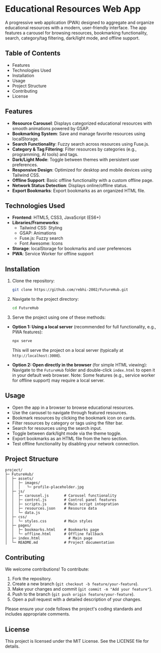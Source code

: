 # Educational Resources Web App

A progressive web application (PWA) designed to aggregate and organize educational resources with a modern, user-friendly interface. The app features a carousel for browsing resources, bookmarking functionality, search, category/tag filtering, dark/light mode, and offline support.

## Table of Contents

- Features
- Technologies Used
- Installation
- Usage
- Project Structure
- Contributing
- License

## Features

- **Resource Carousel**: Displays categorized educational resources with smooth animations powered by GSAP.
- **Bookmarking System**: Save and manage favorite resources using localStorage.
- **Search Functionality**: Fuzzy search across resources using Fuse.js.
- **Category & Tag Filtering**: Filter resources by categories (e.g., programming, AI tools) and tags.
- **Dark/Light Mode**: Toggle between themes with persistent user preferences.
- **Responsive Design**: Optimized for desktop and mobile devices using Tailwind CSS.
- **Offline Support**: Basic offline functionality with a custom offline page.
- **Network Status Detection**: Displays online/offline status.
- **Export Bookmarks**: Export bookmarks as an organized HTML file.

## Technologies Used

- **Frontend**: HTML5, CSS3, JavaScript (ES6+)
- **Libraries/Frameworks**:
  - Tailwind CSS: Styling
  - GSAP: Animations
  - Fuse.js: Fuzzy search
  - Font Awesome: Icons
- **Storage**: localStorage for bookmarks and user preferences
- **PWA**: Service Worker for offline support

## Installation

1. Clone the repository:

   ```bash
   git clone https://github.com/rebhi-2002/FutureHub.git
   ```

2. Navigate to the project directory:

   ```bash
   cd FutureHub
   ```

3. Serve the project using one of these methods:

  - **Option 1: Using a local server** (recommended for full functionality, e.g., PWA features):
    ```bash
    npx serve
    ```
    This will serve the project on a local server (typically at `http://localhost:3000`).

  - **Option 2: Open directly in the browser** (for simple HTML viewing):
    Navigate to the `FutureHub` folder and double-click `index.html` to open it in your default web browser. Note: Some features (e.g., service worker for offline support) may require a local server.

## Usage

- Open the app in a browser to browse educational resources.
- Use the carousel to navigate through featured resources.
- Bookmark resources by clicking the bookmark icon on cards.
- Filter resources by category or tags using the filter bar.
- Search for resources using the search input.
- Toggle between dark/light mode via the theme toggle.
- Export bookmarks as an HTML file from the hero section.
- Test offline functionality by disabling your network connection.

## Project Structure

```
project/
├─ FutureHub/
│  ├─ assets/
│  │  ├─ images/
│  │  │   └─ profile-placeholder.jpg
│  ├─ js/
│  │  ├─ carousel.js       # Carousel functionality
│  │  ├─ control.js        # Control panel features
│  │  ├─ scripts.js        # Main script integration
│  │  ├─ resources.json    # Resource data
│  │  └─ data.js
│  ├─ css/
│  │  └─ styles.css        # Main styles
│  ├─ pages/
│  │  ├─ bookmarks.html    # Bookmarks page
│  │  └─ offline.html      # Offline fallback
│  ├─ index.html  		     # Main page
│  └─ README.md            # Project documentation
```

## Contributing

We welcome contributions! To contribute:

1. Fork the repository.
2. Create a new branch (`git checkout -b feature/your-feature`).
3. Make your changes and commit (`git commit -m "Add your feature"`).
4. Push to the branch (`git push origin feature/your-feature`).
5. Open a pull request with a detailed description of your changes.

Please ensure your code follows the project's coding standards and includes appropriate comments.

## License

This project is licensed under the MIT License. See the LICENSE file for details.

